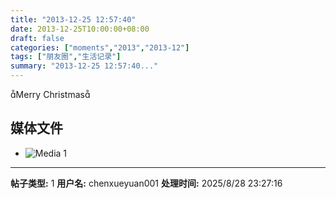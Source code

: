 ```yaml
---
title: "2013-12-25 12:57:40"
date: 2013-12-25T10:00:00+08:00
draft: false
categories: ["moments","2013","2013-12"]
tags: ["朋友圈","生活记录"]
summary: "2013-12-25 12:57:40..."
---
```


Merry Christmas

## 媒体文件

- ![Media 1](/Moments/photos/2013-12-25/201312251257400.jpg)

---

**帖子类型:** 1
**用户名:** chenxueyuan001
**处理时间:** 2025/8/28 23:27:16